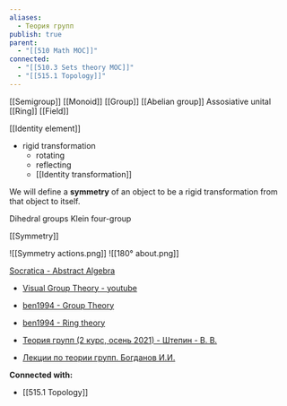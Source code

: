 ```yaml
---
aliases:
  - Теория групп
publish: true
parent:
  - "[[510 Math MOC]]"
connected:
  - "[[510.3 Sets theory MOC]]"
  - "[[515.1 Topology]]"
---
```


[[Semigroup]]
[[Monoid]]
[[Group]]
[[Abelian group]]
Assosiative unital [[Ring]]
[[Field]]

[[Identity element]]

- rigid transformation
	- rotating
	- reflecting
	- [[Identity transformation]]

We will define a **symmetry** of an object to be a rigid transformation from that object to itself.

Dihedral groups
Klein four-group

[[Symmetry]]

![[Symmetry actions.png]]
![[180° about.png]]





[Socratica - Abstract Algebra](https://www.youtube.com/playlist?list=PLi01XoE8jYoi3SgnnGorR_XOW3IcK-TP6)
- [Visual Group Theory - youtube](https://www.youtube.com/watch?v=2ihiR8hJlMs)
- [ben1994 - Group Theory](https://www.youtube.com/playlist?list=PLAvgI3H-gclb_Xy7eTIXkkKt3KlV6gk9_)
- [ben1994 - Ring theory](https://www.youtube.com/playlist?list=PLAvgI3H-gclZ-DYOVyyTkJBUXZ_R1JEZP)


- [Теория групп (2 курс, осень 2021) - Штепин - В. В.](https://www.youtube.com/playlist?list=PL4_hYwCyhAvZvM7cKGyAM0pO19owA2vCz)
- [Лекции по теории групп. Богданов И.И.](https://www.youtube.com/playlist?list=PLyBWNG-pZKx6pWlAfPRo2X_kPWyzq1ebj)


**Connected with:**
- [[515.1 Topology]]

